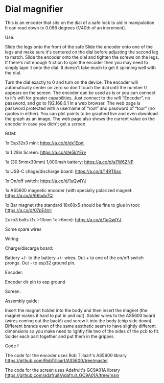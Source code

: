 # Dial magnifier


This is an encoder that sits on the dial of a safe lock to aid in manipulation. It can read down to 0.088 degrees (1/40th of an increment). 



Use:



Slide the legs onto the front of the safe
Slide the encoder onto one of the legs and make sure it's centered on the dial before adjusting the second leg to match.
Slide the encoder onto the dial and tighten the screws on the legs.
If there's not enough friction to spin the encoder then you may need to simply tape it onto the dial. It doesn't take much to get it spinning well with the dial.



Turn the dial exactly to 0 and turn on the device. The encoder will automatically center on zero so don't touch the dial until the number 0 appears on the screen. The encoder can be used as is or you can connect to it's wifi for greater capabilities. Just connect to the wifi “Encoder”, no password, and go to 192.168.0.1 in a web browser. The web page is password protected with a username of “root” and password of “toor” (no quotes in either). You can plot points to be graphed live and even download the graph as an image. The web page also shows the current value on the encoder in case you didn't get a screen.



BOM: 



1x Esp32s3 mini: https://a.co/d/dx1Epni



1x 1.28in Screen: https://a.co/d/e5kYErv



1x (30.5mmx30mm) 1,000mah battery: https://a.co/d/a7W6ZNP



1x USB-C chage/discharge board: https://a.co/d/149T6ac



1x On/off switch: https://a.co/d/1uQwlYJ



1x AS5600 magnetic encoder (with specially polarized magnet: https://a.co/d/66bdv7Q



1x Bar magnet (the standard 10x60x5 should be fine to glue in too): https://a.co/d/07pE4ml



2x m3 bolts (1x >10mm 1x >6mm): https://a.co/d/1uQwlYJ



Some spare wires



Wiring: 



Charge/discarge board: 

Battery +/- to the battery +/- wires.
Out + to one of the on/off switch prongs.
Out - to esp32 ground pin.



Encoder: 

Encoder dir pin to esp ground. 



Screen: 





Assembly guide:



Insert the magnet holder into the body and then insert the magnet (the magnet makes it hard to put in and out).
Solder wires to the AS5600 board (wires coming out the back!) and screw it into the body (chip side down). Different brands even of the same aesthetic seem to have slightly different dimensions so you make need to lightly file two of the sides of the pcb to fit.
Solder each part together and put them in the gripper.



Code f



The code for the encoder uses Rob Tillaart's AS5600 library https://github.com/RobTillaart/AS5600/tree/master



The code for the screen uses Adafruit's GC9A01A library https://github.com/adafruit/Adafruit_GC9A01A/tree/main

